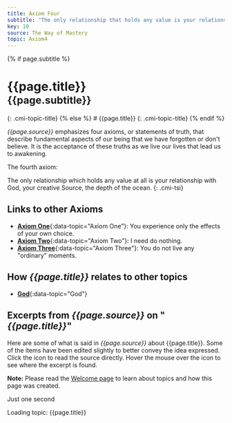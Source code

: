 ```yaml
---
title: Axiom Four
subtitle: "The only relationship that holds any value is your relationship with God."
key: 10
source: The Way of Mastery
topic: Axiom4
---
```


{% if page.subtitle %}
<h1>{{page.title}}<br><small>{{page.subtitle}}</small></h1>
{: .cmi-topic-title}
{% else %}
# {{page.title}}
{: .cmi-topic-title}
{% endif %}

*{{page.source}}* emphasizes four axioms, or statements of truth, that describe
fundamental aspects of our being that we have forgotten or don't believe. It is
the acceptance of these truths as we live our lives that lead us to awakening.

The fourth axiom:

The only relationship which holds any value at all is your relationship with God, your
creative Source, the depth of the ocean.
{: .cmi-tsi}

## Links to other Axioms

* [**Axiom One**](/t/wom/topics/axiom1/){:data-topic="Axiom One"}: You experience only
  the effects of your own choice.
* [**Axiom Two**](/t/wom/topics/axiom2/){:data-topic="Axiom Two"}: I need do nothing.
* [**Axiom Three**](/t/wom/topics/axiom3/){:data-topic="Axiom Three"}: You do not live any "ordinary" moments.

## How *{{page.title}}* relates to other topics

* [**God**](/t/wom/topics/god/){:data-topic="God"}

## Excerpts from *{{page.source}}* on "*{{page.title}}*"

Here are some of what is said in *{{page.source}}* about {{page.title}}. Some
of the items have been edited slightly to better convey the idea expressed.
Click the <i class="linkify icon"></i> icon to read the source directly. Hover
the mouse over the icon to see where the excerpt is found.

**Note:** Please read the [Welcome page](/t/wom/topics/welcome/) to learn about
topics and how this page was created.

<div class="ui basic segments topic-summary-list">
  <div class="ui icon message">
    <i class="notched circle loading icon"></i>
    <div class="content">
      <div class="header">
        Just one second
      </div>
      <p>Loading topic: {{page.title}}</p>
    </div>
  </div>
</div>

